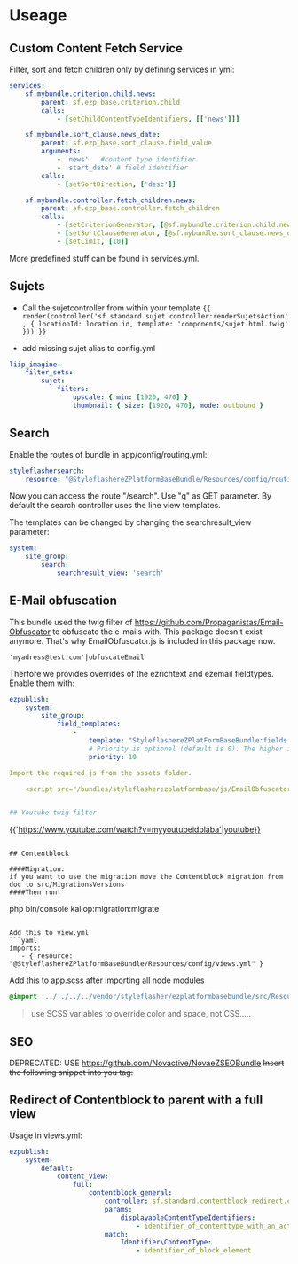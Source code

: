 # Useage

## Custom Content Fetch Service

Filter, sort and fetch children only by defining services in yml:

```yaml
services:
    sf.mybundle.criterion.child.news:
        parent: sf.ezp_base.criterion.child
        calls:
            - [setChildContentTypeIdentifiers, [['news']]]

    sf.mybundle.sort_clause.news_date:
        parent: sf.ezp_base.sort_clause.field_value
        arguments:
            - 'news'   #content type identifier
            - 'start_date' # field identifier
        calls:
            - [setSortDirection, ['desc']]

    sf.mybundle.controller.fetch_children.news:
        parent: sf.ezp_base.controller.fetch_children
        calls:
            - [setCriterionGenerator, [@sf.mybundle.criterion.child.news]]
            - [setSortClauseGenerator, [@sf.mybundle.sort_clause.news_date]]
            - [setLimit, [10]]
```

More predefined stuff can be found in services.yml.


## Sujets
* Call the sujetcontroller from within your template
    `{{ render(controller('sf.standard.sujet.controller:renderSujetsAction', {
     locationId: location.id,
        template: 'components/sujet.html.twig'
        })) }}`

* add missing sujet alias to config.yml
```yaml
liip_imagine:
    filter_sets:
        sujet:
            filters:
                upscale: { min: [1920, 470] }
                thumbnail: { size: [1920, 470], mode: outbound }
```

## Search

Enable the routes of bundle in app/config/routing.yml:
```yaml
styleflashersearch:
    resource: "@StyleflashereZPlatformBaseBundle/Resources/config/routing.yml"
```

Now you can access the route "/search". Use "q" as GET parameter. By default the search controller uses the line view templates.

The templates can be changed by changing the searchresult_view parameter:
```yaml
system:
    site_group:
        search:
            searchresult_view: 'search'
```

## E-Mail obfuscation

This bundle used the twig filter of https://github.com/Propaganistas/Email-Obfuscator to obfuscate the e-mails with. This package doesn't exist anymore.
That's why EmailObfuscator.js is included in this package now.
```
'myadress@test.com'|obfuscateEmail
```
Therfore we provides overrides of the ezrichtext and ezemail fieldtypes. Enable them with:

```yaml
ezpublish:
    system:
        site_group:
            field_templates:
                -
                    template: "StyleflashereZPlatFormBaseBundle:fields:content_fields.html.twig"
                    # Priority is optional (default is 0). The higher it is, the higher your template gets in the list.
                    priority: 10

Import the required js from the assets folder.

    <script src="/bundles/styleflasherezplatformbase/js/EmailObfuscator.js"></script>


## Youtube twig filter
```
{{'https://www.youtube.com/watch?v=myyoutubeidblaba'|youtube}}
```

## Contentblock

####Migration:
if you want to use the migration move the Contentblock migration from doc to src/MigrationsVersions
####Then run:
```
php bin/console kaliop:migration:migrate
```

Add this to view.yml
```yaml
imports:
   - { resource: "@StyleflashereZPlatformBaseBundle/Resources/config/views.yml" }
```
Add this to app.scss after importing all node modules
```scss
@import '../../../../vendor/styleflasher/ezplatformbasebundle/src/Resources/public/scss/contentblocks/main';
```
> use SCSS variables to override color and space, not CSS.....


## SEO
DEPRECATED: USE https://github.com/Novactive/NovaeZSEOBundle
~~Insert the following snippet into you <head> tag:~~

## Redirect of Contentblock to parent with a full view
Usage in views.yml:

```yaml
ezpublish:
    system:
        default:
            content_view:
                full:
                    contentblock_general:
                        controller: sf.standard.contentblock_redirect.controller:redirectToParentAction
                        params:
                            displayableContentTypeIdentifiers:
                                - identifier_of_contenttype_with_an_actual_full_view
                        match:
                            Identifier\ContentType:
                                - identifier_of_block_element
```
